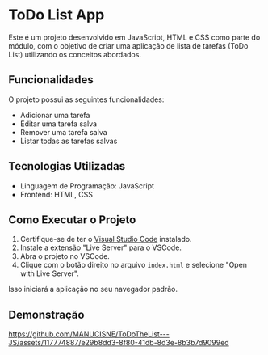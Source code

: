 # ToDo List App

Este é um projeto desenvolvido em JavaScript, HTML e CSS como parte do módulo, com o objetivo de criar uma aplicação de lista de tarefas (ToDo List) utilizando os conceitos abordados.

## Funcionalidades

O projeto possui as seguintes funcionalidades:

- Adicionar uma tarefa
- Editar uma tarefa salva
- Remover uma tarefa salva
- Listar todas as tarefas salvas

## Tecnologias Utilizadas

- Linguagem de Programação: JavaScript
- Frontend: HTML, CSS

## Como Executar o Projeto

1. Certifique-se de ter o [Visual Studio Code](https://code.visualstudio.com/) instalado.
2. Instale a extensão "Live Server" para o VSCode.
3. Abra o projeto no VSCode.
4. Clique com o botão direito no arquivo `index.html` e selecione "Open with Live Server".

Isso iniciará a aplicação no seu navegador padrão.

## Demonstração

https://github.com/MANUCISNE/ToDoTheList---JS/assets/117774887/e29b8dd3-8f80-41db-8d3e-8b3b7d9099ed


